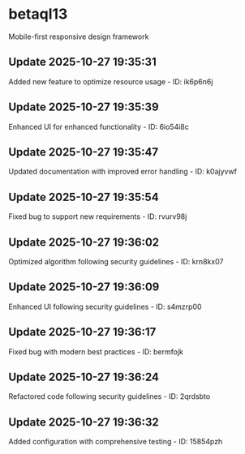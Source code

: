 # betaql13
Mobile-first responsive design framework

## Update 2025-10-27 19:35:31
Added new feature to optimize resource usage - ID: ik6p6n6j


## Update 2025-10-27 19:35:39
Enhanced UI for enhanced functionality - ID: 6io54i8c


## Update 2025-10-27 19:35:47
Updated documentation with improved error handling - ID: k0ajyvwf


## Update 2025-10-27 19:35:54
Fixed bug to support new requirements - ID: rvurv98j


## Update 2025-10-27 19:36:02
Optimized algorithm following security guidelines - ID: krn8kx07


## Update 2025-10-27 19:36:09
Enhanced UI following security guidelines - ID: s4mzrp00


## Update 2025-10-27 19:36:17
Fixed bug with modern best practices - ID: bermfojk


## Update 2025-10-27 19:36:24
Refactored code following security guidelines - ID: 2qrdsbto


## Update 2025-10-27 19:36:32
Added configuration with comprehensive testing - ID: 15854pzh

